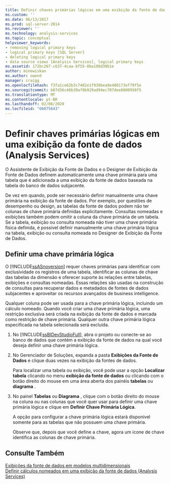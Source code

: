 ```yaml
---
title: Definir chaves primárias lógicas em uma exibição da fonte de dados (Analysis Services) | Microsoft Docs
ms.custom: ''
ms.date: 06/13/2017
ms.prod: sql-server-2014
ms.reviewer: ''
ms.technology: analysis-services
ms.topic: conceptual
helpviewer_keywords:
- removing logical primary keys
- logical primary keys [SQL Server]
- deleting logical primary keys
- data source views [Analysis Services], logical primary keys
ms.assetid: 172bc267-c637-4caa-bf55-0ba198d30b1e
author: minewiskan
ms.author: owend
manager: craigg
ms.openlocfilehash: f3fa1ce62b3c7402e1f938bea8e400173ef79f5e
ms.sourcegitcommit: b87d36c46b39af8b929ad94ec707dee8800950f5
ms.translationtype: MT
ms.contentlocale: pt-BR
ms.lasthandoff: 02/08/2020
ms.locfileid: "66075643"
---
```

# <a name="define-logical-primary-keys-in-a-data-source-view-analysis-services"></a>Definir chaves primárias lógicas em uma exibição da fonte de dados (Analysis Services)
  O Assistente de Exibição da Fonte de Dados e o Designer de Exibição da Fonte de Dados definem automaticamente uma chave primária para uma tabela que é adicionada a uma exibição da fonte de dados baseada na tabela do banco de dados subjacente.  
  
 De vez em quando, pode ser necessário definir manualmente uma chave primária na exibição da fonte de dados. Por exemplo, por questões de desempenho ou design, as tabelas da fonte de dados podem não ter colunas de chave primária definidas explicitamente. Consultas nomeadas e exibições também podem omitir a coluna da chave primária de um tabela. Se a tabela, exibição ou consulta nomeada não tiver uma chave primária física definida, é possível definir manualmente uma chave primária lógica na tabela, exibição ou consulta nomeada no Designer de Exibição da Fonte de Dados.  
  
## <a name="set-a-logical-primary-key"></a>Definir uma chave primária lógica  
 O [!INCLUDE[ssASnoversion](../../includes/ssasnoversion-md.md)] requer chaves primárias para identificar com exclusividade os registros de uma tabela, identificar as colunas de chave das tabelas da dimensão e oferecer suporte às relações entre tabelas, exibições e consultas nomeadas. Essas relações são usadas na construção de consultas para recuperar dados e metadados de fontes de dados subjacentes e aproveitar os recursos avançados de business intelligence.  
  
 Qualquer coluna pode ser usada para a chave primária lógica, incluindo um cálculo nomeado. Quando você criar uma chave primária lógica, uma restrição exclusiva será criada na exibição da fonte de dados e marcada como restrição de chave primária. Qualquer outra chave primária lógica especificada na tabela selecionada será excluída.  
  
1.  No [!INCLUDE[ssBIDevStudioFull](../../includes/ssbidevstudiofull-md.md)], abra o projeto ou conecte-se ao banco de dados que contém a exibição da fonte de dados na qual você deseja definir uma chave primária lógica.  
  
2.  No Gerenciador de Soluções, expanda a pasta **Exibições da Fonte de Dados** e clique duas vezes na exibição da fontes de dados.  
  
     Para localizar uma tabela ou exibição, você pode usar a opção **Localizar tabela** clicando no menu **exibição da fonte de dados** ou clicando com o botão direito do mouse em uma área aberta dos painéis **tabelas** ou **diagrama** .  
  
3.  No painel **Tabelas** ou **Diagrama** , clique com o botão direito do mouse na coluna ou nas colunas que você quer usar para definir uma chave primária lógica e clique em **Definir Chave Primária Lógica**.  
  
     A opção para configurar a chave primária lógica estará disponível somente para as tabelas que não possuem uma chave primária.  
  
     Observe que, depois que você define a chave, agora um ícone de chave identifica as colunas de chave primária.  
  
## <a name="see-also"></a>Consulte Também  
 [Exibições da fonte de dados em modelos multidimensionais](data-source-views-in-multidimensional-models.md)   
 [Definir cálculos nomeados em uma exibição da fonte de dados &#40;Analysis Services&#41;](define-named-calculations-in-a-data-source-view-analysis-services.md)  
  
  
